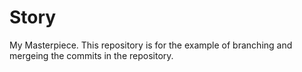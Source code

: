 # Story
My Masterpiece.
This repository is for the example of branching and mergeing the commits in the repository.
